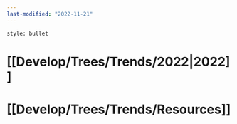 ```yaml
---
last-modified: "2022-11-21"
---
```


```toc
style: bullet
```

# [[Develop/Trees/Trends/2022|2022]]

# [[Develop/Trees/Trends/Resources]]